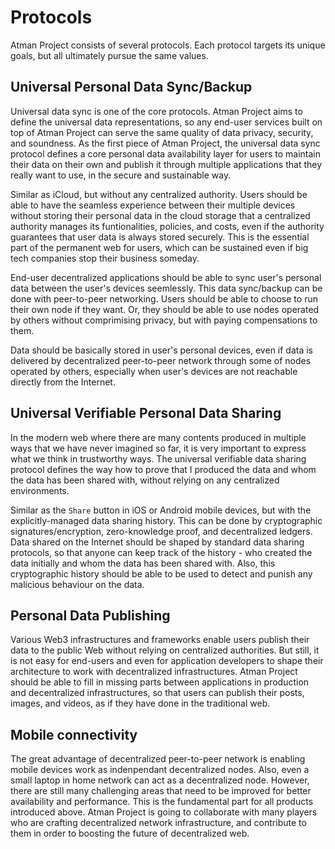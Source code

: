 # Protocols

Atman Project consists of several protocols. Each protocol targets its unique goals, but all ultimately pursue the same values.

## Universal Personal Data Sync/Backup

Universal data sync is one of the core protocols. Atman Project aims to define the universal data representations, so any end-user services built on top of Atman Project can serve the same quality of data privacy, security, and soundness.
As the first piece of Atman Project, the universal data sync protocol defines a core personal data availability layer for users to maintain their data on their own and publish it through multiple applications that they really want to use, in the secure and sustainable way.

Similar as iCloud, but without any centralized authority. Users should be able to have the seamless experience between their multiple devices without storing their personal data in the cloud storage that a centralized authority manages its funtionalities, policies, and costs, even if the authority guarantees that user data is always stored securely. This is the essential part of the permanent web for users, which can be sustained even if big tech companies stop their business someday. 

End-user decentralized applications should be able to sync user's personal data between the user's devices seemlessly. This data sync/backup can be done with peer-to-peer networking. Users should be able to choose to run their own node if they want. Or, they should be able to use nodes operated by others without comprimising privacy, but with paying compensations to them. 

Data should be basically stored in user's personal devices, even if data is delivered by decentralized peer-to-peer network through some of nodes operated by others, especially when user's devices are not reachable directly from the Internet.

## Universal Verifiable Personal Data Sharing

In the modern web where there are many contents produced in multiple ways that we have never imagined so far, it is very important to express what we think in trustworthy ways. The universal verifiable data sharing protocol defines the way how to prove that I produced the data and whom the data has been shared with, without relying on any centralized environments.

Similar as the `Share` button in iOS or Android mobile devices, but with the explicitly-managed data sharing history. This can be done by cryptographic signatures/encryption, zero-knowledge proof, and decentralized ledgers. Data shared on the Internet should be shaped by standard data sharing protocols, so that anyone can keep track of the history - who created the data initially and whom the data has been shared with. Also, this cryptographic history should be able to be used to detect and punish any malicious behaviour on the data.

## Personal Data Publishing 

Various Web3 infrastructures and frameworks enable users publish their data to the public Web without relying on centralized authorities. But still, it is not easy for end-users and even for application developers to shape their architecture to work with decentralized infrastructures. Atman Project should be able to fill in missing parts between applications in production and decentralized infrastructures, so that users can publish their posts, images, and videos, as if they have done in the traditional web.

## Mobile connectivity

The great advantage of decentralized peer-to-peer network is enabling mobile devices work as indenpendant decentralized nodes. Also, even a small laptop in home network can act as a decentralized node. However, there are still many challenging areas that need to be improved for better availability and performance. This is the fundamental part for all products introduced above. Atman Project is going to collaborate with many players who are crafting decentralized network infrastructure, and contribute to them in order to boosting the future of decentralized web.
